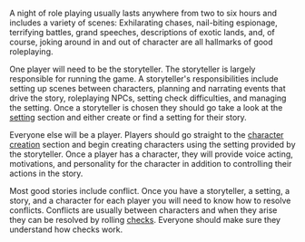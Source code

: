 A night of role playing usually lasts anywhere from two to six hours and includes a variety of scenes: Exhilarating chases, nail-biting espionage, terrifying battles, grand speeches, descriptions of exotic lands, and, of course, joking around in and out of character are all hallmarks of good roleplaying.

One player will need to be the storyteller. The storyteller is largely responsible for running the game. A storyteller's responsibilities include setting up scenes between characters, planning and narrating events that drive the story, roleplaying NPCs, setting check difficulties, and managing the setting. Once a storyteller is chosen they should go take a look at the [setting](https://github.com/harleydutton/Tabula-Rasa/blob/develop/tabula-rasa.md#setting) section and either create or find a setting for their story.

Everyone else will be a player. Players should go straight to the [character creation](https://github.com/harleydutton/Tabula-Rasa/blob/develop/tabula-rasa.md#character-creation) section and begin creating characters using the setting provided by the storyteller. Once a player has a character, they will provide voice acting, motivations, and personality for the character in addition to controlling their actions in the story.

Most good stories include conflict. Once you have a storyteller, a setting, a story, and a character for each player you will need to know how to resolve conflicts. Conflicts are usually between characters and when they arise they can be resolved by rolling [checks](https://github.com/harleydutton/Tabula-Rasa/blob/develop/tabula-rasa.md#check). Everyone should make sure they understand how checks work.